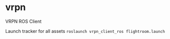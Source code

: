 # vrpn
VRPN ROS Client

Launch tracker for all assets 
`roslaunch vrpn_client_ros flightroom.launch`